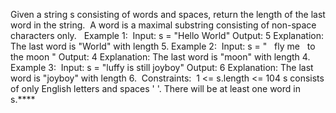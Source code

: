 Given a string s consisting of words and spaces, return the length of the last word in the string.
​
A word is a maximal substring consisting of non-space characters only.
​
​
Example 1:
​
Input: s = "Hello World"
Output: 5
Explanation: The last word is "World" with length 5.
Example 2:
​
Input: s = "   fly me   to   the moon  "
Output: 4
Explanation: The last word is "moon" with length 4.
Example 3:
​
Input: s = "luffy is still joyboy"
Output: 6
Explanation: The last word is "joyboy" with length 6.
​
Constraints:
​
1 <= s.length <= 104
s consists of only English letters and spaces ' '.
There will be at least one word in s.****